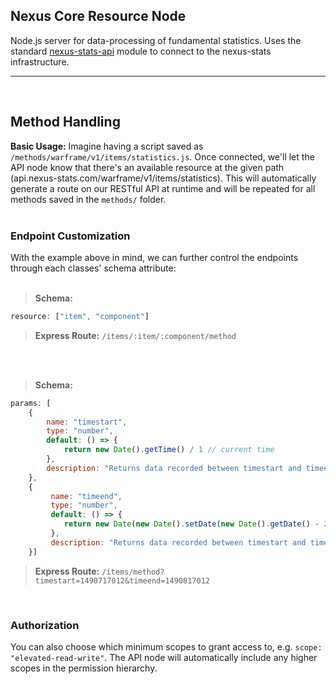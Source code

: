 ## Nexus Core Resource Node
Node.js server for data-processing of fundamental statistics. Uses the standard [nexus-stats-api](https://github.com/nexus-devs/npm-nexus-api) module to connect to the nexus-stats infrastructure.
- - - -
<br>

## Method Handling
**Basic Usage:**
Imagine having a script saved as `/methods/warframe/v1/items/statistics.js`. Once connected, we'll let the API node know that there's an available resource at the given path (api.nexus-stats.com/warframe/v1/items/statistics). This will automatically generate a route on our RESTful API at runtime and will be repeated for all methods saved in the `methods/` folder.
<br>
<br>
### Endpoint Customization
With the example above in mind, we can further control the endpoints through each classes' schema attribute: <br>
<br>

> **Schema:**
```javascript
resource: ["item", "component"]
```
> **Express Route:** `/items/:item/:component/method`
<br>
<br>

> **Schema:**
```javascript
params: [
    {
        name: "timestart",
        type: "number",
        default: () => {
            return new Date().getTime() / 1 // current time
        },
        description: "Returns data recorded between timestart and timeend"
    },
    {
         name: "timeend",
         type: "number",
         default: () => {
            return new Date(new Date().setDate(new Date().getDate() - 21)) / 1 // 3 weeks ago
         },
         description: "Returns data recorded between timestart and timeend"
    }]
```
> **Express Route:** `/items/method?timestart=1490717012&timeend=1490817012`
<br>

### Authorization
You can also choose which minimum scopes to grant access to, e.g. `scope: "elevated-read-write"`. The API node will automatically include any higher scopes in the permission hierarchy.
